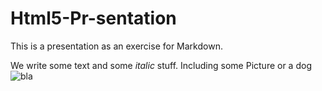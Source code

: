 # Html5-Pr-sentation
This is a presentation as an exercise for Markdown.

We write some text and some *italic* stuff. Including some Picture or a dog ![bla](https://i.ytimg.com/vi/rhRAF91_7jI/maxresdefault.jpg)
